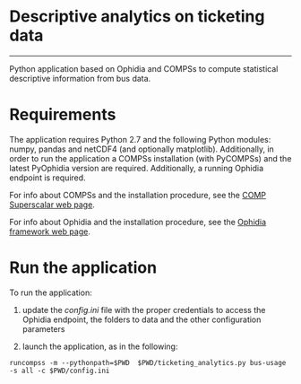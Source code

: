 # Descriptive analytics on ticketing data
-----------------------------------------

Python application based on Ophidia and COMPSs to compute statistical descriptive information from bus data.

# Requirements

The application requires Python 2.7 and the following Python modules: numpy, pandas and netCDF4 (and optionally matplotlib). Additionally, in order to run the application a COMPSs installation (with PyCOMPSs) and the latest PyOphidia version are required. Additionally, a running Ophidia endpoint is required. 

For info about COMPSs and the installation procedure, see the [COMP Superscalar web page](https://www.bsc.es/research-and-development/software-and-apps/software-list/comp-superscalar).

For info about Ophidia and the installation procedure, see the [Ophidia framework web page](http://ophidia.cmcc.it).

# Run the application

To run the application: 

1. update the *config.ini* file with the proper credentials to access the Ophidia endpoint, the folders to data and the other configuration parameters

2. launch the application, as in the following:
```
runcompss -m --pythonpath=$PWD  $PWD/ticketing_analytics.py bus-usage -s all -c $PWD/config.ini
``` 
